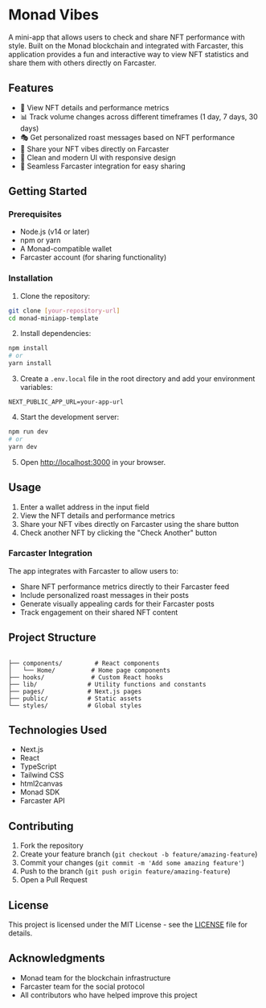 # Monad Vibes

A mini-app that allows users to check and share NFT performance with style. Built on the Monad blockchain and integrated with Farcaster, this application provides a fun and interactive way to view NFT statistics and share them with others directly on Farcaster.

## Features

- 🎨 View NFT details and performance metrics
- 📊 Track volume changes across different timeframes (1 day, 7 days, 30 days)
- 🎭 Get personalized roast messages based on NFT performance
- 📱 Share your NFT vibes directly on Farcaster
- 🎯 Clean and modern UI with responsive design
- 🔗 Seamless Farcaster integration for easy sharing

## Getting Started

### Prerequisites

- Node.js (v14 or later)
- npm or yarn
- A Monad-compatible wallet
- Farcaster account (for sharing functionality)

### Installation

1. Clone the repository:
```bash
git clone [your-repository-url]
cd monad-miniapp-template
```

2. Install dependencies:
```bash
npm install
# or
yarn install
```

3. Create a `.env.local` file in the root directory and add your environment variables:
```env
NEXT_PUBLIC_APP_URL=your-app-url
```

4. Start the development server:
```bash
npm run dev
# or
yarn dev
```

5. Open [http://localhost:3000](http://localhost:3000) in your browser.

## Usage

1. Enter a wallet address in the input field
2. View the NFT details and performance metrics
3. Share your NFT vibes directly on Farcaster using the share button
4. Check another NFT by clicking the "Check Another" button

### Farcaster Integration

The app integrates with Farcaster to allow users to:
- Share NFT performance metrics directly to their Farcaster feed
- Include personalized roast messages in their posts
- Generate visually appealing cards for their Farcaster posts
- Track engagement on their shared NFT content

## Project Structure

```

├── components/         # React components
│   └── Home/          # Home page components
├── hooks/             # Custom React hooks
├── lib/              # Utility functions and constants
├── pages/            # Next.js pages
├── public/           # Static assets
└── styles/           # Global styles
```

## Technologies Used

- Next.js
- React
- TypeScript
- Tailwind CSS
- html2canvas
- Monad SDK
- Farcaster API

## Contributing

1. Fork the repository
2. Create your feature branch (`git checkout -b feature/amazing-feature`)
3. Commit your changes (`git commit -m 'Add some amazing feature'`)
4. Push to the branch (`git push origin feature/amazing-feature`)
5. Open a Pull Request

## License

This project is licensed under the MIT License - see the [LICENSE](LICENSE) file for details.

## Acknowledgments

- Monad team for the blockchain infrastructure
- Farcaster team for the social protocol
- All contributors who have helped improve this project
